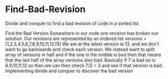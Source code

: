 # Find-Bad-Revision
Divide and conquer to find a bad revision of code in a sorted list

Find the Bad Version
Somewhere in our code one revision has broken our solution.
Our revisions are represented by an ordered list
versions = [1,2,3,4,5,6,7,8,9,10,11,12,13]
We are at the latest version ie 13. and we don't want to go backwards and check each version.
We instead want to split array of versions in half and if the one in the middle is bad then
that means that the last half of the array versions also bad.
Basically if 7 is bad so is 8,9,10,11,12 so then we can then check 7/2 = 3 and see if that version is bad.
Implementing divide and conquer to discover the bad version
